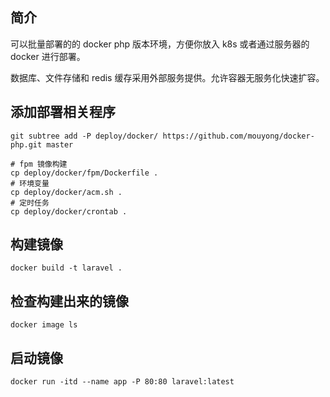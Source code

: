 ## 简介

可以批量部署的的 docker php 版本环境，方便你放入 k8s 或者通过服务器的 docker 进行部署。

数据库、文件存储和 redis 缓存采用外部服务提供。允许容器无服务化快速扩容。


## 添加部署相关程序

```
git subtree add -P deploy/docker/ https://github.com/mouyong/docker-php.git master

# fpm 镜像构建
cp deploy/docker/fpm/Dockerfile .
# 环境变量
cp deploy/docker/acm.sh .
# 定时任务
cp deploy/docker/crontab .
```

## 构建镜像

```
docker build -t laravel .
```

## 检查构建出来的镜像

```
docker image ls
```

## 启动镜像

```
docker run -itd --name app -P 80:80 laravel:latest
```
